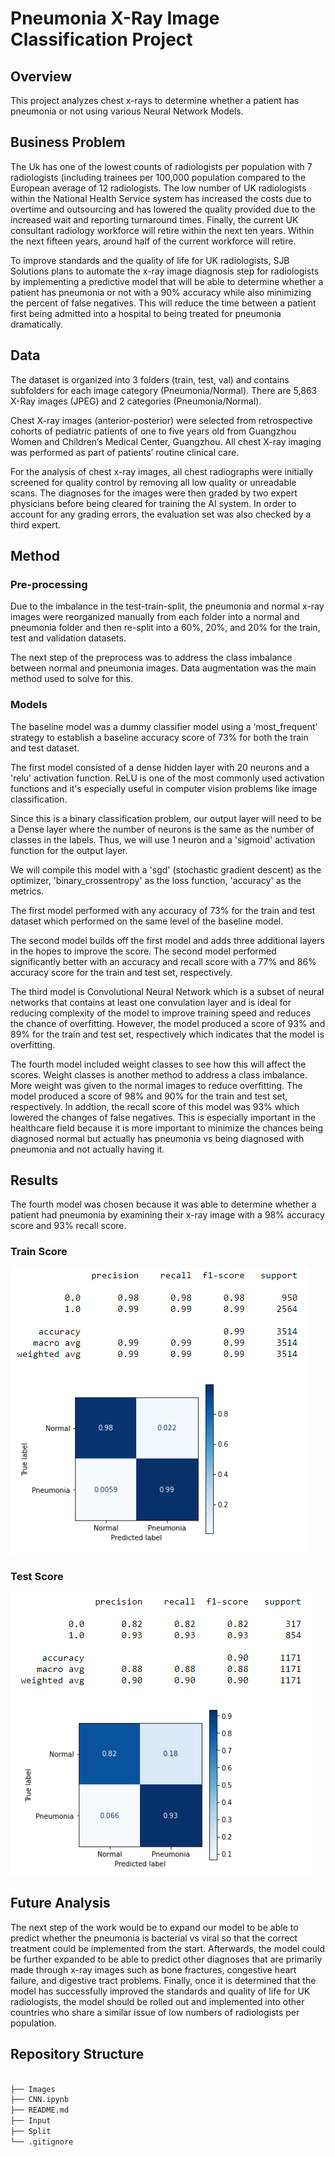 # Pneumonia X-Ray Image Classification Project

## Overview

This project analyzes chest x-rays to determine whether a patient has pneumonia or not using various Neural Network Models.

## Business Problem

The Uk has one of the lowest counts of radiologists per population with 7 radiologists (including trainees per 100,000 population compared to the European average of 12 radiologists. The low number of UK radiologists within the National Health Service system has increased the costs due to overtime and outsourcing and has lowered the quality provided due to the increased wait and reporting turnaround times. Finally, the current UK consultant radiology workforce will retire within the next ten years. Within the next fifteen years, around half of the current workforce will retire.

To improve standards and the quality of life for UK radiologists, SJB Solutions plans to automate the x-ray image diagnosis step for radiologists by implementing a predictive model that will be able to determine whether a patient has pneumonia or not with a 90% accuracy while also minimizing the percent of false negatives. This will reduce the time between a patient first being admitted into a hospital to being treated for pneumonia dramatically. 

## Data

The dataset is organized into 3 folders (train, test, val) and contains subfolders for each image category (Pneumonia/Normal). There are 5,863 X-Ray images (JPEG) and 2 categories (Pneumonia/Normal).

Chest X-ray images (anterior-posterior) were selected from retrospective cohorts of pediatric patients of one to five years old from Guangzhou Women and Children’s Medical Center, Guangzhou. All chest X-ray imaging was performed as part of patients’ routine clinical care.

For the analysis of chest x-ray images, all chest radiographs were initially screened for quality control by removing all low quality or unreadable scans. The diagnoses for the images were then graded by two expert physicians before being cleared for training the AI system. In order to account for any grading errors, the evaluation set was also checked by a third expert.

## Method

### Pre-processing

Due to the imbalance in the test-train-split, the pneumonia and normal x-ray images were reorganized manually from each folder into a normal and pneumonia folder and then re-split into a 60%, 20%, and 20% for the train, test and validation datasets.

The next step of the preprocess was to address the class imbalance between normal and pneumonia images. Data augmentation was the main method used to solve for this. 


### Models

The baseline model was a dummy classifier model using a ‘most_frequent’ strategy to establish a baseline accuracy score of 73% for both the train and test dataset. 

The first model consisted of a dense hidden layer with 20 neurons and a 'relu' activation function. ReLU is one of the most commonly used activation functions and it's especially useful in computer vision problems like image classification.

Since this is a binary classification problem, our output layer will need to be a Dense layer where the number of neurons is the same as the number of classes in the labels. Thus, we will use 1 neuron and a 'sigmoid' activation function for the output layer.

We will compile this model with a 'sgd' (stochastic gradient descent) as the optimizer, 'binary_crossentropy' as the loss function, 'accuracy' as the metrics.

The first model performed with any accuracy of 73% for the train and test dataset which performed on the same level of the baseline model.

The second model builds off the first model and adds three additional layers in the hopes to improve the score. The second model performed significantly better with an accuracy and recall score with a 77% and 86% accuracy score for the train and test set, respectively.

The third model is Convolutional Neural Network which is a subset of neural networks that contains at least one convulation layer and is ideal for reducing complexity of the model to improve training speed and reduces the chance of overfitting. However, the model produced a score of 93% and 89% for the train and test set, respectively which indicates that the model is overfitting.

The fourth model included weight classes to see how this will affect the scores. Weight classes is another method to address a class imbalance. More weight was given to the normal images to reduce overfitting. The model produced a score of 98% and 90% for the train and test set, respectively. In addtion, the recall score of this model was 93% which lowered the changes of false negatives. This is especially important in the healthcare field because it is more important to minimize the chances being diagnosed normal but actually has pneumonia vs being diagnosed with pneumonia and not actually having it. 



## Results 

The fourth model was chosen because it was able to determine whether a patient had pneumonia by examining their x-ray image with a 98% accuracy score and 93% recall score.


### Train Score

![fourth_train_scores](./images/fourth_train_scores.PNG)

### Test Score

![fourth_test_scores](./Images/fourth_test_scores.PNG)


## Future Analysis

The next step of the work would be to expand our model to be able to predict whether the pneumonia is bacterial vs viral so that the correct treatment could be implemented from the start. Afterwards, the model could be further expanded to be able to predict other diagnoses that are primarily made through x-ray images such as bone fractures, congestive heart failure, and digestive tract problems. Finally, once it is determined that the model has successfully improved the standards and quality of life for UK radiologists, the model should be rolled out and implemented into other countries who share a similar issue of low numbers of radiologists per population. 


## Repository Structure

```bash

├── Images                  
├── CNN.ipynb                  
├── README.md               
├── Input
├── Split             
└── .gitignore

```
